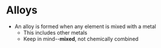# Alloys	
- An alloy is formed when any element is mixed with a metal
	- This includes other metals
	- Keep in mind--**mixed**, not chemically combined